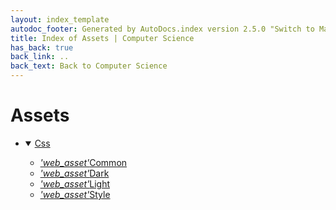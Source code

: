```yaml
---
layout: index_template
autodoc_footer: Generated by AutoDocs.index version 2.5.0 "Switch to Material Icons" ⓒ Starwort, 2020
title: Index of Assets | Computer Science
has_back: true
back_link: ..
back_text: Back to Computer Science
---
```


# **Assets**

- <details open><summary><a href='./css'>Css</a></summary>

  - <a href='./css/common.scss'><i title='SCSS file' class="material-icons">'web_asset'</i>Common</a>
  - <a href='./css/dark.css'><i title='CSS file' class="material-icons">'web_asset'</i>Dark</a>
  - <a href='./css/light.css'><i title='CSS file' class="material-icons">'web_asset'</i>Light</a>
  - <a href='./css/style.scss'><i title='SCSS file' class="material-icons">'web_asset'</i>Style</a>

  </details>
